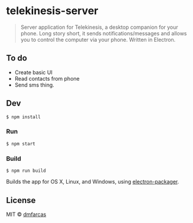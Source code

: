 # telekinesis-server

> Server application for Telekinesis, a desktop companion for your phone. Long story short, it sends notifications/messages and allows you to control the computer via your phone. Written in Electron.

## To do

* Create basic UI
* Read contacts from phone
* Send sms thing.



## Dev

```
$ npm install
```

### Run

```
$ npm start
```

### Build

```
$ npm run build
```

Builds the app for OS X, Linux, and Windows, using [electron-packager](https://github.com/maxogden/electron-packager).


## License

MIT © [dmfarcas](http://farcas.me)
